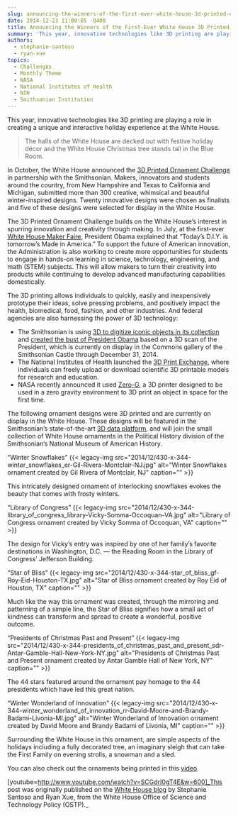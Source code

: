 ```yaml
---
slug: announcing-the-winners-of-the-first-ever-white-house-3d-printed-ornament-challenge
date: 2014-12-23 11:00:05 -0400
title: Announcing the Winners of the First-Ever White House 3D Printed Ornament Challenge
summary: 'This year, innovative technologies like 3D printing are playing a role in creating a unique and interactive holiday experience at the White House. The halls of the White House are decked out with festive holiday d&eacute;cor and the White House Christmas tree stands tall in the Blue Room. In October, the White House announced the'
authors:
  - stephanie-santoso
  - ryan-xue
topics:
  - Challenges
  - Monthly Theme
  - NASA
  - National Institutes of Health
  - NIH
  - Smithsonian Institution
---
```


This year, innovative technologies like 3D printing are playing a role in creating a unique and interactive holiday experience at the White House.

> The halls of the White House are decked out with festive holiday décor and the White House Christmas tree stands tall in the Blue Room.

In October, the White House announced the [3D Printed Ornament Challenge](http://www.whitehouse.gov/blog/2014/10/30/calling-all-makers-announcing-first-ever-white-house-3d-printed-ornament-challenge) in partnership with the Smithsonian. Makers, innovators and students around the country, from New Hampshire and Texas to California and Michigan, submitted more than 300 creative, whimsical and beautiful winter-inspired designs. Twenty innovative designs were chosen as finalists and five of these designs were selected for display in the White House.

The 3D Printed Ornament Challenge builds on the White House’s interest in spurring innovation and creativity through making. In July, at the first-ever [White House Maker Faire](http://www.whitehouse.gov/maker-faire), President Obama explained that &#8220;Today’s D.I.Y. is tomorrow’s Made in America.&#8221; To support the future of American innovation, the Administration is also working to create more opportunities for students to engage in hands-on learning in science, technology, engineering, and math (STEM) subjects. This will allow makers to turn their creativity into products while continuing to develop advanced manufacturing capabilities domestically.

The 3D printing allows individuals to quickly, easily and inexpensively prototype their ideas, solve pressing problems, and positively impact the health, biomedical, food, fashion, and other industries. And federal agencies are also harnessing the power of 3D technology:

  * The Smithsonian is using [3D to digitize iconic objects in its collection](http://3d.si.edu/about) and [created the bust of President Obama](http://www.whitehouse.gov/share/watch-first-ever-3d-print-president) based on a 3D scan of the President, which is currently on display in the Commons gallery of the Smithsonian Castle through December 31, 2014.
  * The National Institutes of Health launched the [3D Print Exchange](http://3dprint.nih.gov/), where individuals can freely upload or download scientific 3D printable models for research and education.
  * NASA recently announced it used [Zero-G](http://www.nasa.gov/mission_pages/station/research/experiments/1115.html), a 3D printer designed to be used in a zero gravity environment to 3D print an object in space for the first time.

The following ornament designs were 3D printed and are currently on display in the White House. These designs will be featured in the Smithsonian’s state-of-the-art [3D data platform](http://3d.si.edu/), and will join the small collection of White House ornaments in the Political History division of the Smithsonian’s National Museum of American History.

&#8220;Winter Snowflakes&#8221; {{< legacy-img src="2014/12/430-x-344-winter\_snowflakes\_er-Gil-Rivera-Montclair-NJ.jpg" alt="Winter Snowflakes ornament created by Gil Rivera of Montclair, NJ" caption="" >}} 

This intricately designed ornament of interlocking snowflakes evokes the beauty that comes with frosty winters.

&#8220;Library of Congress&#8221; {{< legacy-img src="2014/12/430-x-344-library\_of\_congress_library-Vicky-Somma-Occoquan-VA.jpg" alt="Library of Congress ornament created by Vicky Somma of Occoquan, VA" caption="" >}} 

The design for Vicky&#8217;s entry was inspired by one of her family&#8217;s favorite destinations in Washington, D.C. &#8212; the Reading Room in the Library of Congress&#8217; Jefferson Building.

&#8220;Star of Bliss&#8221; {{< legacy-img src="2014/12/430-x-344-star\_of\_bliss_gf-Roy-Eid-Houston-TX.jpg" alt="Star of Bliss ornament created by Roy Eid of Houston, TX" caption="" >}} 

Much like the way this ornament was created, through the mirroring and patterning of a simple line, the Star of Bliss signifies how a small act of kindness can transform and spread to create a wonderful, positive outcome.

&#8220;Presidents of Christmas Past and Present&#8221; {{< legacy-img src="2014/12/430-x-344-presidents\_of\_christmas\_past\_and\_present\_sdr-Antar-Gamble-Hall-New-York-NY.jpg" alt="Presidents of Christmas Past and Present ornament created by Antar Gamble Hall of New York, NY" caption="" >}} 

The 44 stars featured around the ornament pay homage to the 44 presidents which have led this great nation.

&#8220;Winter Wonderland of Innovation&#8221; {{< legacy-img src="2014/12/430-x-344-winter\_wonderland\_of\_innovation\_rr-David-Moore-and-Brandy-Badami-Livonia-MI.jpg" alt="Winter Wonderland of Innovation ornament created by David Moore and Brandy Badami of Livonia, MI" caption="" >}} 

Surrounding the White House in this ornament, are simple aspects of the holidays including a fully decorated tree, an imaginary sleigh that can take the First Family on evening strolls, a snowman and a sled.

You can also check out the ornaments being printed in this [video](https://www.youtube.com/watch?v=SCGdrI0gT4E&feature=youtu.be).

[youtube=http://www.youtube.com/watch?v=SCGdrI0gT4E&w=600]_This post was originally published on the [White House blog](http://www.whitehouse.gov/blog/) by Stephanie Santoso and Ryan Xue, from the White House Office of Science and Technology Policy (OSTP)._